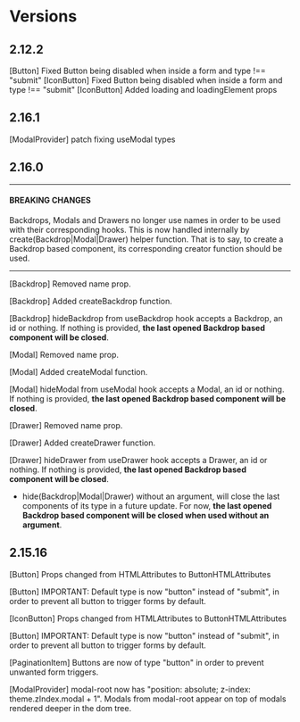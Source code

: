 # Versions

## 2.12.2

[Button] Fixed Button being disabled when inside a form and type !== "submit"
[IconButton] Fixed Button being disabled when inside a form and type !== "submit"
[IconButton] Added loading and loadingElement props

## 2.16.1

[ModalProvider] patch fixing useModal types

## 2.16.0

---

#### BREAKING CHANGES
Backdrops, Modals and Drawers no longer use names in order to be used with their corresponding hooks. This is now handled internally by create(Backdrop|Modal|Drawer) helper function. That is to say, to create a Backdrop based component, its corresponding creator function should be used.

---

[Backdrop] Removed name prop.

[Backdrop] Added createBackdrop function.

[Backdrop] hideBackdrop from useBackdrop hook accepts a Backdrop, an id or nothing. If nothing is provided, **the last opened Backdrop based component will be closed**.

[Modal] Removed name prop.

[Modal] Added createModal function.

[Modal] hideModal from useModal hook accepts a Modal, an id or nothing. If nothing is provided, **the last opened Backdrop based component will be closed**.

[Drawer] Removed name prop.

[Drawer] Added createDrawer function.

[Drawer] hideDrawer from useDrawer hook accepts a Drawer, an id or nothing. If nothing is provided, **the last opened Backdrop based component will be closed**.

* hide(Backdrop|Modal|Drawer) without an argument, will close the last components of its type in a future update. For now, **the last opened Backdrop based component will be closed when used without an argument**.

## 2.15.16

[Button] Props changed from HTMLAttributes<HTMLButtonElement> to ButtonHTMLAttributes<HTMLButtonElement>

[Button] IMPORTANT: Default type is now "button" instead of "submit", in order to prevent all button to trigger forms by default.

[IconButton] Props changed from HTMLAttributes<HTMLButtonElement> to ButtonHTMLAttributes<HTMLButtonElement>

[Button] IMPORTANT: Default type is now "button" instead of "submit", in order to prevent all button to trigger forms by default.

[PaginationItem] Buttons are now of type "button" in order to prevent unwanted form triggers.

[ModalProvider] modal-root now has "position: absolute; z-index: theme.zIndex.modal + 1". Modals from modal-root appear on top of modals rendered deeper in the dom tree. 

